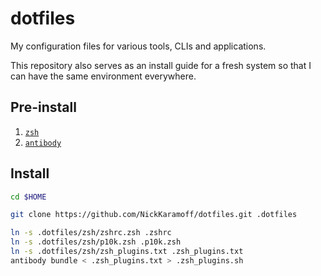 # dotfiles

My configuration files for various tools, CLIs and applications.

This repository also serves as an install guide for a fresh system so that I can
have the same environment everywhere.

## Pre-install

1. [`zsh`](http://www.zsh.org/)
1. [`antibody`](https://getantibody.github.io/)

## Install

```zsh
cd $HOME

git clone https://github.com/NickKaramoff/dotfiles.git .dotfiles

ln -s .dotfiles/zsh/zshrc.zsh .zshrc
ln -s .dotfiles/zsh/p10k.zsh .p10k.zsh
ln -s .dotfiles/zsh/zsh_plugins.txt .zsh_plugins.txt
antibody bundle < .zsh_plugins.txt > .zsh_plugins.sh
```
